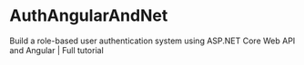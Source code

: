 # AuthAngularAndNet
Build a role-based user authentication system using ASP.NET Core Web API and Angular | Full tutorial

